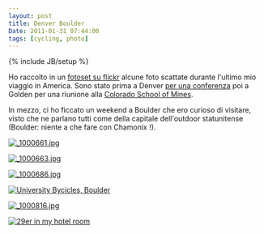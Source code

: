 ```yaml
---
layout: post
title: Denver Boulder
Date: 2011-01-31 07:44:00
tags: [cycling, photo]
---
```

{% include JB/setup %} 

Ho raccolto in un [fotoset su flickr](http://www.flickr.com/photos/aadm/sets/72157625939538354/with/5401468735/) alcune foto scattate durante l'ultimo mio viaggio in America. Sono stato prima a Denver [per una conferenza](http://www.seg.org/events/annual-meeting/denver2010/annual-mtg-intl-showcase) poi a Golden per una riunione alla [Colorado School of Mines](http://crusher.mines.edu/).  
  
In mezzo, ci ho ficcato un weekend a Boulder che ero curioso di visitare, visto che ne parlano tutti come della capitale dell'outdoor statunitense (Boulder: niente a che fare con Chamonix !).  
  
[![_1000661.jpg](http://farm6.static.flickr.com/5172/5401956486_484f0e65c1.jpg)](http://www.flickr.com/photos/aadm/5401956486/)  
  
[![_1000663.jpg](http://farm6.static.flickr.com/5294/5401362155_b4981e47f5.jpg)](http://www.flickr.com/photos/aadm/5401362155/)  
  
[![_1000686.jpg](http://farm6.static.flickr.com/5095/5401375637_b1dd6a4e70.jpg)](http://www.flickr.com/photos/aadm/5401375637/)  
  
[![University Bycicles, Boulder](http://farm6.static.flickr.com/5252/5401440243_68c16e70cf.jpg)](http://www.flickr.com/photos/aadm/5401440243/)  
  
[![_1000816.jpg](http://farm6.static.flickr.com/5255/5401449807_aba6082c95.jpg)](http://www.flickr.com/photos/aadm/5401449807/)  
  
[![29er in my hotel room](http://farm6.static.flickr.com/5014/5402059066_6e536e8029.jpg)](http://www.flickr.com/photos/aadm/5402059066/)  
  
  

